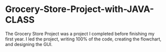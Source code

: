 # Grocery-Store-Project-with-JAVA-CLASS
The Grocery Store Project was a project I completed before finishing my first year. I led the project, writing 100% of the code, creating the flowchart, and designing the GUI.
